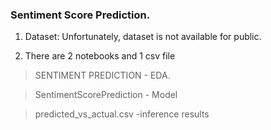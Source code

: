 ### Sentiment Score Prediction.

1. Dataset: Unfortunately, dataset is not available for public.
 
2. There are 2 notebooks and 1 csv file

 > SENTIMENT PREDICTION - EDA.

 > SentimentScorePrediction - Model
 
 > predicted_vs_actual.csv -inference results
